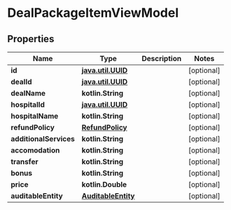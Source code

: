 
# DealPackageItemViewModel

## Properties
Name | Type | Description | Notes
------------ | ------------- | ------------- | -------------
**id** | [**java.util.UUID**](java.util.UUID.md) |  |  [optional]
**dealId** | [**java.util.UUID**](java.util.UUID.md) |  |  [optional]
**dealName** | **kotlin.String** |  |  [optional]
**hospitalId** | [**java.util.UUID**](java.util.UUID.md) |  |  [optional]
**hospitalName** | **kotlin.String** |  |  [optional]
**refundPolicy** | [**RefundPolicy**](RefundPolicy.md) |  |  [optional]
**additionalServices** | **kotlin.String** |  |  [optional]
**accomodation** | **kotlin.String** |  |  [optional]
**transfer** | **kotlin.String** |  |  [optional]
**bonus** | **kotlin.String** |  |  [optional]
**price** | **kotlin.Double** |  |  [optional]
**auditableEntity** | [**AuditableEntity**](AuditableEntity.md) |  |  [optional]



